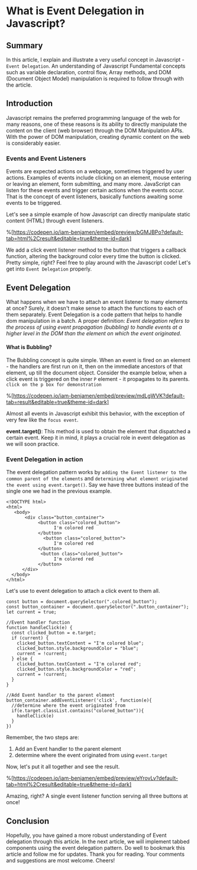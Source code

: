 # What is Event Delegation in Javascript?

## Summary
In this article, I explain and illustrate a very useful concept in Javascript - `Event Delegation`.  An understanding of Javascript Fundamental concepts such as variable declaration, control flow, Array methods, and DOM (Document Object Model) manipulation is required to follow through with the article. 


## Introduction
Javascript remains the preferred programming language of the web for many reasons, one of these reasons is its ability to directly manipulate the content on the client (web browser) through the DOM Manipulation APIs. With the power of DOM manipulation, creating dynamic content on the web is considerably easier. 

### Events and Event Listeners
Events are expected actions on a webpage, sometimes triggered by user actions. Examples of events include clicking on an element, mouse entering or leaving an element, form submitting, and many more. JavaScript can listen for these events and trigger certain actions when the events occur. That is the concept of event listeners, basically functions awaiting some events to be triggered.

Let's see a simple example of how Javascript can directly manipulate static content (HTML) through event listeners.

%[https://codepen.io/iam-benjamen/embed/preview/bGMJBPo?default-tab=html%2Cresult&editable=true&theme-id=dark]

We add a click event listener method to the button that triggers a callback function, altering the background color every time the button is clicked. Pretty simple, right?  Feel free to play around with the Javascript code! Let's get into `Event Delegation` properly.

## Event Delegation
What happens when we have to attach an event listener to many elements at once? Surely, it doesn't make sense to attach the functions to each of them separately. Event Delegation is a code pattern that helps to handle dom manipulation in a batch. A proper definition:  *Event delegation refers to the process of using event propagation (bubbling) to handle events at a higher level in the DOM than the element on which the event originated*.

#### What is Bubbling?
The Bubbling concept is quite simple. When an event is fired on an element - the handlers are first run on it, then on the immediate ancestors of that element, up till the document object.  Consider the example below, when a click event is triggered on the inner `P` element - it propagates to its parents. `click on the p box for demonstration`

%[https://codepen.io/iam-benjamen/embed/preview/mdLgWVK?default-tab=result&editable=true&theme-id=dark]

Almost all events in Javascript exhibit this behavior, with the exception of very few like the `focus event`.

**event.target()**: This method is used to obtain the element that dispatched a certain event. Keep it in mind, it plays a crucial role in event delegation as we will soon practice.

### Event Delegation in action
The event delegation pattern works by `adding the Event listener to the common parent of the elements` and `determining what element originated the event using event.target()`. Say we have three buttons instead of the single one we had in the previous example.
```
<!DOCTYPE html>
<html>
   <body>
       <div class="button_container">
            <button class="colored_button">
                  I'm colored red
            </button>
              <button class="colored_button">
                  I'm colored red
            </button>
             <button class="colored_button">
                  I'm colored red
            </button>
      </div>
  </body>
</html>
```
Let's use to event delegation to attach a click event to them all.
```
const button = document.querySelector(".colored_button");
const button_container = document.querySelector(".button_container");
let current = true;

//Event handler function
function handleClick(e) {
  const clicked_button = e.target;
  if (current) {
    clicked_button.textContent = "I'm colored blue";
    clicked_button.style.backgroundColor = "blue";
    current = !current;
  } else {
    clicked_button.textContent = "I'm colored red";
    clicked_button.style.backgroundColor = "red";
    current = !current;
  }
}

//Add Event handler to the parent element
button_container.addEventListener('click', function(e){
  //determine where the event originated from
  if(e.target.classList.contains("colored_button")){
    handleClick(e)
  }  
})
```
Remember, the two steps are:
1. Add an Event handler to the parent element
2. determine where the event originated from using `event.target`

Now, let's put it all together and see the result. 

%[https://codepen.io/iam-benjamen/embed/preview/eYrovLv?default-tab=html%2Cresult&editable=true&theme-id=dark]

Amazing, right? A single event listener function serving all three buttons at once!

## Conclusion
Hopefully, you have gained a more robust understanding of Event delegation through this article. In the next article, we will implement tabbed components using the event delegation pattern. Do well to bookmark this article and follow me for updates. 
Thank you for reading. Your comments and suggestions are most welcome. Cheers! 